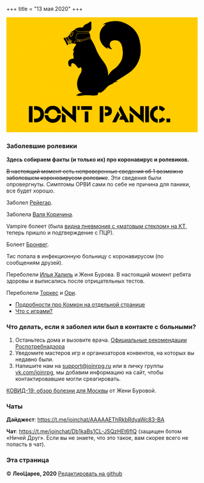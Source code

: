 +++
title = "13 мая 2020"
+++

![DO NOT PANIC](do-not-panic-skuns-protivogaz.jpg)

### Заболевшие ролевики

**Здесь собираем факты (и только их) про коронавирус и ролевиков.**

~~В настоящий момент есть непроверенные сведения об 1 возможно заболевшем короновирусом ролевике~~. Эти сведения были опровергнуты. Симптомы ОРВИ сами по себе не причина для паники, все будет хорошо.

Заболел [Рейегар](https://vk.com/wall8056731_2719).

Заболела [Валя Коричина](https://www.facebook.com/1507445974/posts/10217286340779690/?d=n).

Vampire болеет (была [видна пневмония с «матовым стеклом» на КТ](https://t.me/c/1274242365/53387), теперь пришло и подтверждение с ПЦР).

Болеет [Бронвег](https://vk.com/wall982602_6555).

Тис попала в инфекционную больницу с коронавирусом (по сообщениям друзей).

Переболели [Илья Халиль](https://vk.com/wall4329581_1117) и Женя Бурова. В настоящий момент ребята здоровы и выписались после отрицательных тестов.

Переболели [Торкес](https://www.facebook.com/anna.torkes/posts/2956225221080970) и [Ори](https://vk.com/wall3409833_4143).
 
 - [Подробности про Комкон на отдельной странице](comcon)
 - [Что с играми?](cancel-games)

### Что делать, если я заболел или был в контакте с больными?

1. Останьтесь дома и вызовите врача. [Официальные рекомендации Роспотребнадзора](https://rospotrebnadzor.ru/about/info/news_time/news_details.php?ELEMENT_ID=13566)
2. Уведомите мастеров игр и организаторов конвентов, на которых вы недавно были.
3. Напишите нам на <support@joinrpg.ru> или в личку группы [vk.com/joinrpg](https://vk.com/joinrpg), мы добавим информацию на сайт, чтобы контактировавшие могли среагировать.

[КОВИД-19: обзор болезни для Москвы](https://docs.google.com/document/d/1L_1G5dqcFpvQk0ZKDQB2zZ_b4LpF-ddaU6DeM6AhHeI/edit) от Жени Буровой.

### Чаты

**Дайджест**: <https://t.me/joinchat/AAAAAEThRkbRdyaWc83-BA>

**Чат**: <https://t.me/joinchat/Db1kaBs1CL-JSQzHEt6fIQ> (защищен ботом «Ничей Друг». Если вы не знаете, что это такое, вам скорее всего не попасть в чат).

### Эта страница

© **ЛеоЦарев, 2020**
[Редактировать на github](https://github.com/leotsarev/corona-comcon/blob/master/content/_index.md)
